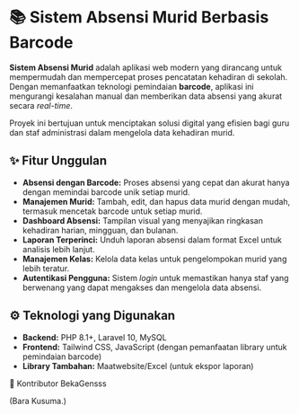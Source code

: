 # 📚 Sistem Absensi Murid Berbasis Barcode

**Sistem Absensi Murid** adalah aplikasi web modern yang dirancang untuk mempermudah dan mempercepat proses pencatatan kehadiran di sekolah. Dengan memanfaatkan teknologi pemindaian **barcode**, aplikasi ini mengurangi kesalahan manual dan memberikan data absensi yang akurat secara *real-time*.

Proyek ini bertujuan untuk menciptakan solusi digital yang efisien bagi guru dan staf administrasi dalam mengelola data kehadiran murid.

## ✨ Fitur Unggulan

-   **Absensi dengan Barcode:** Proses absensi yang cepat dan akurat hanya dengan memindai barcode unik setiap murid.
-   **Manajemen Murid:** Tambah, edit, dan hapus data murid dengan mudah, termasuk mencetak barcode untuk setiap murid.
-   **Dashboard Absensi:** Tampilan visual yang menyajikan ringkasan kehadiran harian, mingguan, dan bulanan.
-   **Laporan Terperinci:** Unduh laporan absensi dalam format Excel untuk analisis lebih lanjut.
-   **Manajemen Kelas:** Kelola data kelas untuk pengelompokan murid yang lebih teratur.
-   **Autentikasi Pengguna:** Sistem *login* untuk memastikan hanya staf yang berwenang yang dapat mengakses dan mengelola data absensi.

## ⚙️ Teknologi yang Digunakan

-   **Backend:** PHP 8.1+, Laravel 10, MySQL
-   **Frontend:** Tailwind CSS, JavaScript (dengan pemanfaatan library untuk pemindaian barcode)
-   **Library Tambahan:** Maatwebsite/Excel (untuk ekspor laporan)

🤝 Kontributor
BekaGensss

(Bara Kusuma.)
